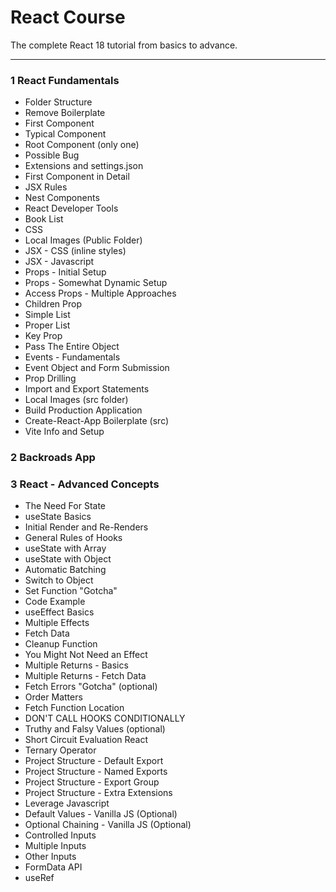 # React Course

The complete React 18 tutorial from basics to advance.

---

### 1 React Fundamentals

- Folder Structure
- Remove Boilerplate
- First Component
- Typical Component
- Root Component (only one)
- Possible Bug
- Extensions and settings.json
- First Component in Detail
- JSX Rules
- Nest Components
- React Developer Tools
- Book List
- CSS
- Local Images (Public Folder)
- JSX - CSS (inline styles)
- JSX - Javascript
- Props - Initial Setup
- Props - Somewhat Dynamic Setup
- Access Props - Multiple Approaches
- Children Prop
- Simple List
- Proper List
- Key Prop
- Pass The Entire Object
- Events - Fundamentals
- Event Object and Form Submission
- Prop Drilling
- Import and Export Statements
- Local Images (src folder)
- Build Production Application
- Create-React-App Boilerplate (src)
- Vite Info and Setup

### 2 Backroads App

### 3 React - Advanced Concepts

- The Need For State
- useState Basics
- Initial Render and Re-Renders
- General Rules of Hooks
- useState with Array
- useState with Object
- Automatic Batching
- Switch to Object
- Set Function "Gotcha"
- Code Example
- useEffect Basics
- Multiple Effects
- Fetch Data
- Cleanup Function
- You Might Not Need an Effect
- Multiple Returns - Basics
- Multiple Returns - Fetch Data
- Fetch Errors "Gotcha" (optional)
- Order Matters
- Fetch Function Location
- DON'T CALL HOOKS CONDITIONALLY
- Truthy and Falsy Values (optional)
- Short Circuit Evaluation React
- Ternary Operator
- Project Structure - Default Export
- Project Structure - Named Exports
- Project Structure - Export Group
- Project Structure - Extra Extensions
- Leverage Javascript
- Default Values - Vanilla JS (Optional)
- Optional Chaining - Vanilla JS (Optional)
- Controlled Inputs
- Multiple Inputs
- Other Inputs
- FormData API
- useRef